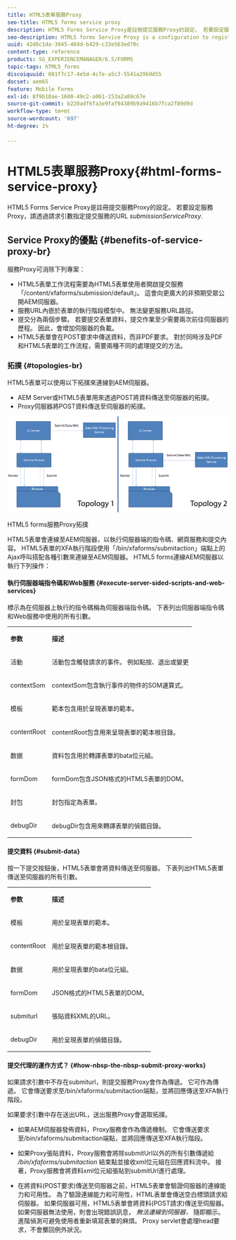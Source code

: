 ```yaml
---
title: HTML5表單服務Proxy
seo-title: HTML5 forms service proxy
description: HTML5 Forms Service Proxy是註冊提交服務Proxy的設定。 若要設定服務Proxy，請透過要求引數submissionServiceProxy指定提交服務的URL。
seo-description: HTML5 forms Service Proxy is a configuration to register a proxy for the submission service. To configure Service Proxy, specify the URL of submission service through request parameter submissionServiceProxy.
uuid: 42d6c1da-3945-469d-b429-c33e563ed70c
content-type: reference
products: SG_EXPERIENCEMANAGER/6.5/FORMS
topic-tags: hTML5_forms
discoiquuid: 081f7c17-4e5d-4c7e-a5c3-5541a29b9d55
docset: aem65
feature: Mobile Forms
exl-id: 8f9b10ae-1600-49c2-a061-153a2a89c67e
source-git-commit: b220adf6fa3e9faf94389b9a9416b7fca2f89d9d
workflow-type: tm+mt
source-wordcount: '697'
ht-degree: 1%

---
```


# HTML5表單服務Proxy{#html-forms-service-proxy}

HTML5 Forms Service Proxy是註冊提交服務Proxy的設定。 若要設定服務Proxy，請透過請求引數指定提交服務的URL *submissionServiceProxy*.

## Service Proxy的優點 {#benefits-of-service-proxy-br}

服務Proxy可消除下列專案：

* HTML5表單工作流程需要為HTML5表單使用者開啟提交服務「/content/xfaforms/submission/default」。 這會向更廣大的非預期受眾公開AEM伺服器。
* 服務URL內嵌於表單的執行階段模型中。 無法變更服務URL路徑。
* 提交分為兩個步驟。 若要提交表單資料，提交作業至少需要兩次前往伺服器的歷程。 因此，會增加伺服器的負載。
* HTML5表單會在POST要求中傳送資料，而非PDF要求。 對於同時涉及PDF和HTML5表單的工作流程，需要兩種不同的處理提交的方法。

### 拓撲 {#topologies-br}

HTML5表單可以使用以下拓撲來連線到AEM伺服器。

* AEM Server或HTML5表單用來透過POST將資料傳送至伺服器的拓撲。
* Proxy伺服器將POST資料傳送至伺服器的拓撲。

![HTML5 forms服務Proxy拓撲](assets/topology.png)

HTML5 forms服務Proxy拓撲

HTML5表單會連線至AEM伺服器，以執行伺服器端的指令碼、網頁服務和提交內容。 HTML5表單的XFA執行階段使用「/bin/xfaforms/submitaction」端點上的Ajax呼叫搭配各種引數來連線至AEM伺服器。 HTML5 forms連線AEM伺服器以執行下列操作：

#### 執行伺服器端指令碼和Web服務 {#execute-server-sided-scripts-and-web-services}

標示為在伺服器上執行的指令碼稱為伺服器端指令碼。 下表列出伺服器端指令碼和Web服務中使用的所有引數。

<table>
 <tbody>
  <tr>
   <td><p><strong>参数</strong></p> </td>
   <td><p><strong>描述</strong></p> </td>
  </tr>
  <tr>
   <td><p>活動</p> </td>
   <td><p>活動包含觸發請求的事件。 例如點按、退出或變更</p> </td>
  </tr>
  <tr>
   <td><p>contextSom</p> </td>
   <td><p>contextSom包含執行事件的物件的SOM運算式。</p> </td>
  </tr>
  <tr>
   <td><p>模板</p> </td>
   <td><p>範本包含用於呈現表單的範本。</p> </td>
  </tr>
  <tr>
   <td><p>contentRoot</p> </td>
   <td><p>contentRoot包含用來呈現表單的範本根目錄。</p> </td>
  </tr>
  <tr>
   <td><p>数据</p> </td>
   <td><p>資料包含用於轉譯表單的bata位元組。</p> </td>
  </tr>
  <tr>
   <td><p>formDom</p> </td>
   <td><p>formDom包含JSON格式的HTML5表單的DOM。</p> </td>
  </tr>
  <tr>
   <td><p>封包</p> </td>
   <td><p>封包指定為表單。</p> </td>
  </tr>
  <tr>
   <td><p>debugDir</p> </td>
   <td><p>debugDir包含用來轉譯表單的偵錯目錄。</p> </td>
  </tr>
 </tbody>
</table>

#### 提交資料 {#submit-data}

按一下提交按鈕後，HTML5表單會將資料傳送至伺服器。 下表列出HTML5表單傳送至伺服器的所有引數。

<table>
 <tbody>
  <tr>
   <td><p><strong>参数</strong></p> </td>
   <td><p><strong>描述</strong></p> </td>
  </tr>
  <tr>
   <td><p>模板</p> </td>
   <td><p>用於呈現表單的範本。</p> </td>
  </tr>
  <tr>
   <td><p>contentRoot</p> </td>
   <td><p>用於呈現表單的範本根目錄。</p> </td>
  </tr>
  <tr>
   <td><p>数据</p> </td>
   <td><p>用於呈現表單的bata位元組。</p> </td>
  </tr>
  <tr>
   <td><p>formDom</p> </td>
   <td><p>JSON格式的HTML5表單的DOM。</p> </td>
  </tr>
  <tr>
   <td><p>submiturl</p> </td>
   <td><p>張貼資料XML的URL。</p> </td>
  </tr>
  <tr>
   <td><p>debugDir</p> </td>
   <td><p>用於呈現表單的偵錯目錄。</p> </td>
  </tr>
 </tbody>
</table>

#### 提交代理的運作方式？ {#how-nbsp-the-nbsp-submit-proxy-works}

如果請求引數中不存在submiturl，則提交服務Proxy會作為傳遞。 它可作為傳遞。 它會傳送要求至/bin/xfaforms/submitaction端點，並將回應傳送至XFA執行階段。

如果要求引數中存在送出URL，送出服務Proxy會選取拓撲。

* 如果AEM伺服器發佈資料，Proxy服務會作為傳遞機制。 它會傳送要求至/bin/xfaforms/submitaction端點，並將回應傳送至XFA執行階段。
* 如果Proxy張貼資料，Proxy服務會將除submitUrl以外的所有引數傳遞給 */bin/xfaforms/submitaction* 結束點並接收xml位元組在回應資料流中。 接著，Proxy服務會將資料xml位元組張貼到submitUrl進行處理。

* 在將資料(POST要求)傳送至伺服器之前，HTML5表單會驗證伺服器的連線能力和可用性。 為了驗證連線能力和可用性，HTML表單會傳送空白標頭請求給伺服器。 如果伺服器可用，HTML5表單會將資料(POST請求)傳送至伺服器。 如果伺服器無法使用，則會出現錯誤訊息， *無法連線到伺服器，* 隨即顯示。 進階偵測可避免使用者重新填寫表單的麻煩。 Proxy servlet會處理head要求，不會擲回例外狀況。
